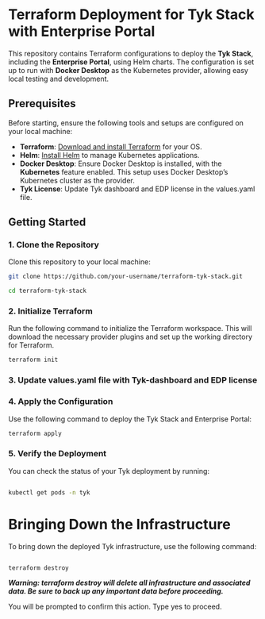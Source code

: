 # Terraform Deployment for Tyk Stack with Enterprise Portal

This repository contains Terraform configurations to deploy the **Tyk Stack**, including the **Enterprise Portal**, using Helm charts. The configuration is set up to run with **Docker Desktop** as the Kubernetes provider, allowing easy local testing and development.

## Prerequisites

Before starting, ensure the following tools and setups are configured on your local machine:

- **Terraform**: [Download and install Terraform](https://www.terraform.io/downloads) for your OS.
- **Helm**: [Install Helm](https://helm.sh/docs/intro/install/) to manage Kubernetes applications.
- **Docker Desktop**: Ensure Docker Desktop is installed, with the **Kubernetes** feature enabled. This setup uses Docker Desktop’s Kubernetes cluster as the provider.
- **Tyk License**: Update Tyk dashboard and EDP license in the values.yaml file.

## Getting Started

### 1. Clone the Repository
Clone this repository to your local machine:

```bash
git clone https://github.com/your-username/terraform-tyk-stack.git

cd terraform-tyk-stack
```

### 2. Initialize Terraform

Run the following command to initialize the Terraform workspace. This will download the necessary provider plugins and set up the working directory for Terraform.

```bash
terraform init
```

### 3. Update values.yaml file with Tyk-dashboard and EDP license

### 4. Apply the Configuration
Use the following command to deploy the Tyk Stack and Enterprise Portal:

```bash
terraform apply
```

### 5. Verify the Deployment
You can check the status of your Tyk deployment by running:

```bash

kubectl get pods -n tyk
```

# Bringing Down the Infrastructure
To bring down the deployed Tyk infrastructure, use the following command:

```bash

terraform destroy
```
***Warning: terraform destroy will delete all infrastructure and associated data. Be sure to back up any important data before proceeding.***

You will be prompted to confirm this action. Type yes to proceed.
